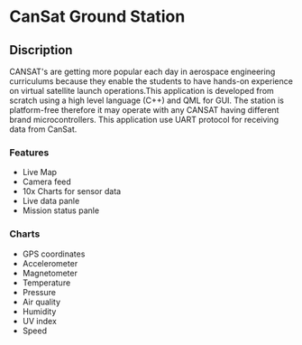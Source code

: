 # CanSat Ground Station
## Discription
CANSAT's are getting more popular each day in aerospace engineering curriculums because they enable the students to have hands-on experience on virtual satellite launch operations.This application is developed from scratch using a high level language (C++) and QML for GUI.
The station is platform-free therefore it may operate with any CANSAT having different brand microcontrollers.
This application use UART protocol for receiving data from CanSat.

### Features
- Live Map
- Camera feed
- 10x Charts for sensor data
- Live data panle
- Mission status panle

### Charts
- GPS coordinates
- Accelerometer 
- Magnetometer
- Temperature
- Pressure
- Air quality
- Humidity
- UV index
- Speed
